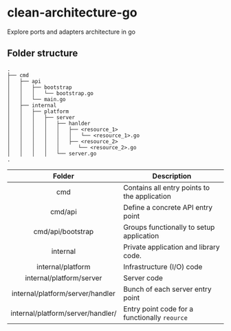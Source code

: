 # clean-architecture-go
Explore ports and adapters architecture in go

## Folder structure

```
.
├── cmd
│   ├── api
│   │   ├── bootstrap
│   │   │   └── bootstrap.go
│   │   └── main.go
│   ├── internal
│   │   ├── platform
│   │   │   ├── server
│   │   │   │   ├── hanlder
│   │   │   │   │   ├── <resource_1>
│   │   │   │   │   │   └── <resource_1>.go
│   │   │   │   │   ├── <resource_2>
│   │   │   │   │      └── <resource_2>.go
│   │   │   │   └── server.go
.
```

|                   Folder                    | Description                                   |
|:-------------------------------------------:|-----------------------------------------------|
|                     cmd                     | Contains all entry points to the application  |
|                   cmd/api                   | Define a concrete API entry point             |
|              cmd/api/bootstrap              | Groups functionally to setup application      |
|                  internal                   | Private application and library code.         |
|              internal/platform              | Infrastructure (I/O) code                     |
|          internal/platform/server           | Server code                                   |
|      internal/platform/server/handler       | Bunch of each server entry point              |
| internal/platform/server/handler/<resource> | Entry point code for a functionally `reource` |
